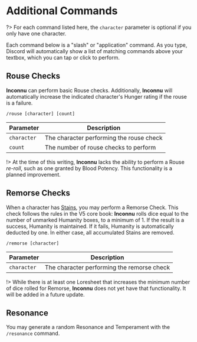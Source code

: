 # Additional Commands

?> For each command listed here, the `character` parameter is optional if you only have one character.

Each command below is a "slash" or "application" command. As you type, Discord will automatically show a list of matching commands above your textbox, which you can tap or click to perform.

## Rouse Checks

**Inconnu** can perform basic Rouse checks. Additionally, **Inconnu** will automatically increase the indicated character's Hunger rating if the rouse is a failure.

```
/rouse [character] [count]

```

| Parameter   | Description                              |
|-------------|------------------------------------------|
| `character` | The character performing the rouse check |
| `count`     | The number of rouse checks to perform    |

!> At the time of this writing, **Inconnu** lacks the ability to perform a Rouse *re-roll*, such as one granted by Blood Potency. This functionality is a planned improvement.

## Remorse Checks

When a character has [Stains](character-tracking.md#tracker-updates), you may perform a Remorse Check. This check follows the rules in the V5 core book: **Inconnu** rolls dice equal to the number of unmarked Humanity boxes, to a minimum of 1. If the result is a success, Humanity is maintained. If it fails, Humanity is automatically deducted by one. In either case, all accumulated Stains are removed.

```
/remorse [character]

```

| Parameter   | Description                                |
|-------------|--------------------------------------------|
| `character` | The character performing the remorse check |

!> While there is at least one Loresheet that increases the minimum number of dice rolled for Remorse, **Inconnu** does not yet have that functionality. It will be added in a future update.

## Resonance

You may generate a random Resonance and Temperament with the `/resonance` command.
